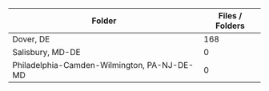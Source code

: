 | Folder                                      |   Files / Folders |
|---------------------------------------------|-------------------|
| Dover, DE                                   |               168 |
| Salisbury, MD-DE                            |                 0 |
| Philadelphia-Camden-Wilmington, PA-NJ-DE-MD |                 0 |